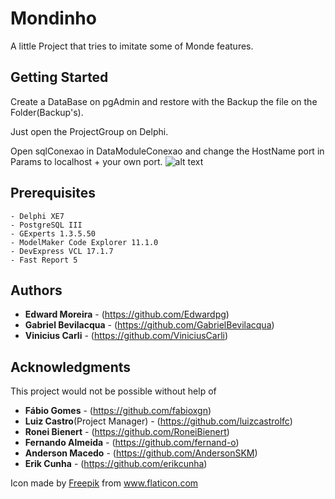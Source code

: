 # Mondinho 
A little Project that tries to imitate some of Monde features.

## Getting Started
Create a DataBase on pgAdmin and restore with the Backup the file on the Folder(Backup's).

Just open the ProjectGroup on Delphi.

Open sqlConexao in DataModuleConexao and change the HostName port in Params to localhost + your own port.
![alt text](https://image.prntscr.com/image/llkmq8d_Toe4utDfAwW7QA.png)

## Prerequisites
```
- Delphi XE7
- PostgreSQL III
- GExperts 1.3.5.50
- ModelMaker Code Explorer 11.1.0
- DevExpress VCL 17.1.7
- Fast Report 5
```

## Authors
* **Edward Moreira** - (https://github.com/Edwardpg)
* **Gabriel Bevilacqua** - (https://github.com/GabrielBevilacqua)
* **Vinicius Carli** - (https://github.com/ViniciusCarli)

## Acknowledgments
This project would not be possible without help of
* **Fábio Gomes** - (https://github.com/fabioxgn) 
* **Luiz Castro**(Project Manager) - (https://github.com/luizcastrolfc) 
* **Ronei Bienert** - (https://github.com/RoneiBienert) 
* **Fernando Almeida** - (https://github.com/fernand-o) 
* **Anderson Macedo** - (https://github.com/AndersonSKM)
* **Erik Cunha** - (https://github.com/erikcunha)

Icon made by [Freepik](http://www.freepik.com/) from www.flaticon.com

